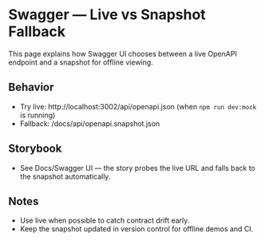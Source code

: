 # Swagger — Live vs Snapshot Fallback

This page explains how Swagger UI chooses between a live OpenAPI endpoint and a snapshot for offline viewing.

## Behavior

- Try live: http://localhost:3002/api/openapi.json (when `npm run dev:mock` is running)
- Fallback: /docs/api/openapi.snapshot.json

## Storybook

- See Docs/Swagger UI — the story probes the live URL and falls back to the snapshot automatically.

## Notes

- Use live when possible to catch contract drift early.
- Keep the snapshot updated in version control for offline demos and CI.
